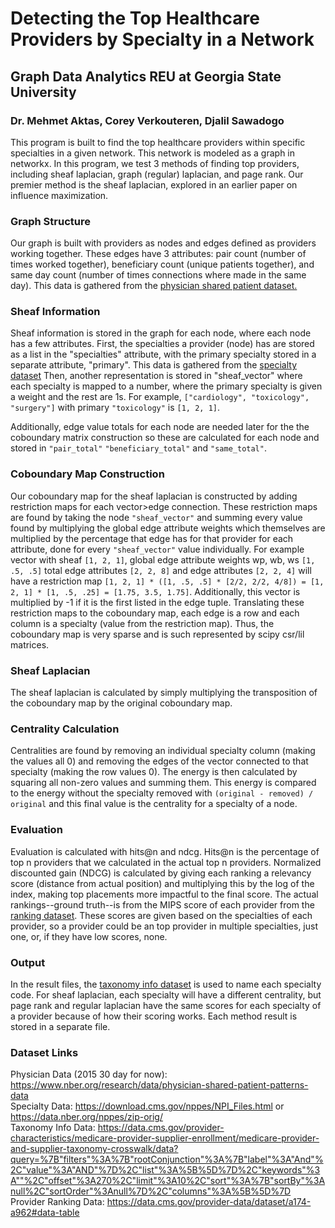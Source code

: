 # Detecting the Top Healthcare Providers by Specialty in a Network
## Graph Data Analytics REU at Georgia State University
### Dr. Mehmet Aktas, Corey Verkouteren, Djalil Sawadogo

This program is built to find the top healthcare providers within specific specialties in a given network. This network is modeled as a graph in networkx. In this program, we test 3 methods of finding top providers, including sheaf laplacian, graph (regular) laplacian, and page rank. Our premier method is the sheaf laplacian, explored in an earlier paper on influence maximization.

### Graph Structure
Our graph is built with providers as nodes and edges defined as providers working together. These edges have 3 attributes: pair count (number of times worked together), beneficiary count (unique patients together), and same day count (number of times connections where made in the same day). This data is gathered from the [physician shared patient dataset.](https://www.nber.org/research/data/physician-shared-patient-patterns-data)

### Sheaf Information
Sheaf information is stored in the graph for each node, where each node has a few attributes. First, the specialties a provider (node) has are stored as a list in the "specialties" attribute, with the primary specialty stored in a separate attribute, "primary". This data is gathered from the [specialty dataset](https://download.cms.gov/nppes/NPI_Files.html) Then, another representation is stored in "sheaf_vector" where each specialty is mapped to a number, where the primary specialty is given a weight and the rest are 1s. For example, `["cardiology", "toxicology", "surgery"]` with primary `"toxicology"` is `[1, 2, 1]`.

Additionally, edge value totals for each node are needed later for the the coboundary matrix construction so these are calculated for each node and stored in `"pair_total"` `"beneficiary_total"` and `"same_total"`. 

### Coboundary Map Construction
Our coboundary map for the sheaf laplacian is constructed by adding restriction maps for each vector>edge connection. These restriction maps are found by taking the node `"sheaf_vector"` and summing every value found by multiplying the global edge attribute weights which themselves are multiplied by the percentage that edge has for that provider for each attribute, done for every `"sheaf_vector"` value individually. For example vector with sheaf `[1, 2, 1]`, global edge attribute weights wp, wb, ws `[1, .5, .5]` total edge attributes `[2, 2, 8]` and edge attributes `[2, 2, 4]` will have a restriction map `[1, 2, 1] * ([1, .5, .5] * [2/2, 2/2, 4/8]) = [1, 2, 1] * [1, .5, .25] = [1.75, 3.5, 1.75]`. Additionally, this vector is multiplied by -1 if it is the first listed in the edge tuple. Translating these restriction maps to the coboundary map, each edge is a row and each column is a specialty (value from the restriction map). Thus, the coboundary map is very sparse and is such represented by scipy csr/lil matrices.

### Sheaf Laplacian
The sheaf laplacian is calculated by simply multiplying the transposition of the coboundary map by the original coboundary map.

### Centrality Calculation
Centralities are found by removing an individual specialty column (making the values all 0) and removing the edges of the vector connected to that specialty (making the row values 0). The energy is then calculated by squaring all non-zero values and summing them. This energy is compared to the energy without the specialty removed with `(original - removed) / original` and this final value is the centrality for a specialty of a node. 

### Evaluation
Evaluation is calculated with hits@n and ndcg. Hits@n is the percentage of top n providers that we calculated in the actual top n providers. Normalized discounted gain (NDCG) is calculated by giving each ranking a relevancy score (distance from actual position) and multiplying this by the log of the index, making top placements more impactful to the final score. The actual rankings--ground truth--is from the MIPS score of each provider from the [ranking dataset](https://data.cms.gov/provider-data/dataset/a174-a962#data-table). These scores are given based on the specialties of each provider, so a provider could be an top provider in multiple specialties, just one, or, if they have low scores, none.

### Output
In the result files, the [taxonomy info dataset](https://data.cms.gov/provider-characteristics/medicare-provider-supplier-enrollment/medicare-provider-and-supplier-taxonomy-crosswalk/data?) is used to name each specialty code. For sheaf laplacian, each specialty will have a different centrality, but page rank and regular laplacian have the same scores for each specialty of a provider because of how their scoring works. Each method result is stored in a separate file.


### Dataset Links
Physician Data (2015 30 day for now): https://www.nber.org/research/data/physician-shared-patient-patterns-data <br/>
Specialty Data: https://download.cms.gov/nppes/NPI_Files.html or https://data.nber.org/nppes/zip-orig/ <br/>
Taxonomy Info Data: https://data.cms.gov/provider-characteristics/medicare-provider-supplier-enrollment/medicare-provider-and-supplier-taxonomy-crosswalk/data?query=%7B"filters"%3A%7B"rootConjunction"%3A%7B"label"%3A"And"%2C"value"%3A"AND"%7D%2C"list"%3A%5B%5D%7D%2C"keywords"%3A""%2C"offset"%3A270%2C"limit"%3A10%2C"sort"%3A%7B"sortBy"%3Anull%2C"sortOrder"%3Anull%7D%2C"columns"%3A%5B%5D%7D <br/>
Provider Ranking Data: https://data.cms.gov/provider-data/dataset/a174-a962#data-table <br/>
